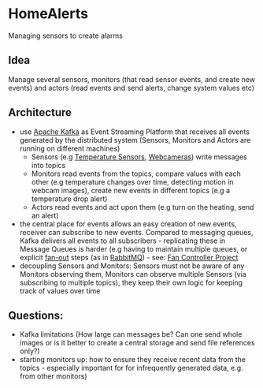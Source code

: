 # HomeAlerts
Managing sensors to create alarms

## Idea
Manage several sensors, monitors (that read sensor events, and create new events) and actors (read events and send alerts, change system values etc)

## Architecture
* use [Apache Kafka](https://kafka.apache.org/) as Event Streaming Platform that receives all events generated by the distributed system (Sensors, Monitors and Actors are running on different machines)
  * Sensors (e.g [Temperature Sensors](https://github.com/brakid/Sensor), [Webcameras](https://github.com/brakid/MLNotebooks/blob/master/webcam.py)) write messages into topics
  * Monitors read events from the topics, compare values with each other (e.g temperature changes over time, detecting motion in webcam images), create new events in different topics (e.g a temperature drop alert)
  * Actors read events and act upon them (e.g turn on the heating, send an alert)
* the central place for events allows an easy creation of new events, receiver can subscribe to new events. Compared to messaging queues, Kafka delivers all events to all subscribers - replicating these in Message Queues is harder (e.g having to maintain multiple queues, or explicit [fan-out](https://hevodata.com/learn/rabbitmq-exchange-type/#fanout) steps (as in [RabbitMQ](https://www.rabbitmq.com/)) - see: [Fan Controller Project](https://github.com/brakid/FanController)
* decoupling Sensors and Monitors: Sensors must not be aware of any Monitors observing them, Monitors can observe multiple Sensors (via subscribing to multiple topics), they keep their own logic for keeping track of values over time

## Questions:
* Kafka limitations (How large can messages be? Can one send whole images or is it better to create a central storage and send file references only?)
* starting monitors up: how to ensure they receive recent data from the topics - especially important for for infrequently generated data, e.g. from other monitors)
